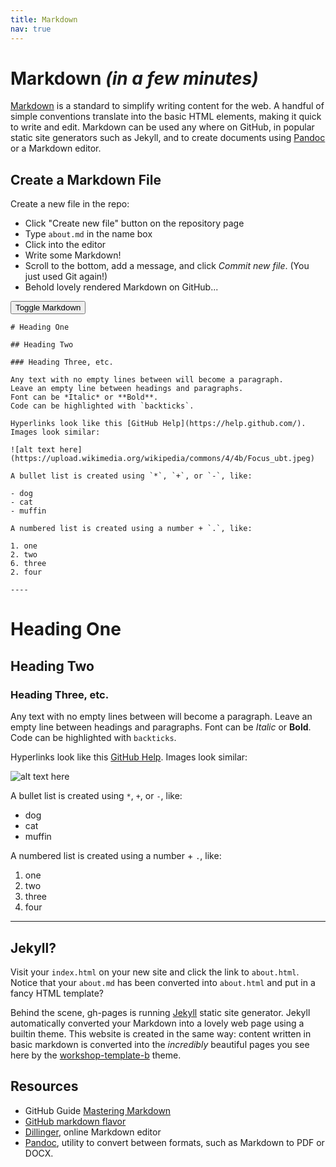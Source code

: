 ```yaml
---
title: Markdown
nav: true
---
```


# Markdown *(in a few minutes)*

[Markdown](https://daringfireball.net/projects/markdown/) is a standard to simplify writing content for the web.
A handful of simple conventions translate into the basic HTML elements, making it quick to write and edit. 
Markdown can be used any where on GitHub, in popular static site generators such as Jekyll, and to create documents using [Pandoc](https://pandoc.org/) or a Markdown editor.

## Create a Markdown File

Create a new file in the repo:

- Click "Create new file" button on the repository page
- Type `about.md` in the name box
- Click into the editor
- Write some Markdown!
- Scroll to the bottom, add a message, and click *Commit new file*. (You just used Git again!)
- Behold lovely rendered Markdown on GitHub...

<button id="toggle" class="btn btn-success m-3">Toggle Markdown</button>

<div class="border p-3 mb-3">
<div id="source" markdown="1">

```
# Heading One

## Heading Two

### Heading Three, etc.

Any text with no empty lines between will become a paragraph.
Leave an empty line between headings and paragraphs.
Font can be *Italic* or **Bold**.
Code can be highlighted with `backticks`.

Hyperlinks look like this [GitHub Help](https://help.github.com/).
Images look similar:

![alt text here](https://upload.wikimedia.org/wikipedia/commons/4/4b/Focus_ubt.jpeg)

A bullet list is created using `*`, `+`, or `-`, like:

- dog
- cat
- muffin

A numbered list is created using a number + `.`, like:

1. one
2. two
6. three
2. four

----

```
</div>

<div id="rendered" markdown="1">

# Heading One

## Heading Two

### Heading Three, etc.

Any text with no empty lines between will become a paragraph.
Leave an empty line between headings and paragraphs.
Font can be *Italic* or **Bold**.
Code can be highlighted with `backticks`.

Hyperlinks look like this [GitHub Help](https://help.github.com/).
Images look similar:

![alt text here](https://upload.wikimedia.org/wikipedia/commons/4/4b/Focus_ubt.jpeg)

A bullet list is created using `*`, `+`, or `-`, like:

- dog
- cat
- muffin

A numbered list is created using a number + `.`, like:

1. one
2. two
6. three
2. four

----
</div>
</div>

## Jekyll?

Visit your `index.html` on your new site and click the link to `about.html`. 
Notice that your `about.md` has been converted into `about.html` and put in a fancy HTML template?

Behind the scene, gh-pages is running [Jekyll](https://jekyllrb.com/) static site generator. 
Jekyll automatically converted your Markdown into a lovely web page using a builtin theme.
This website is created in the same way: content written in basic markdown is converted into the *incredibly* beautiful pages you see here by the [workshop-template-b](https://github.com/evanwill/workshop-template-b) theme.

## Resources

- GitHub Guide [Mastering Markdown](https://guides.github.com/features/mastering-markdown/)
- [GitHub markdown flavor](https://help.github.com/articles/basic-writing-and-formatting-syntax/) 
- [Dillinger](https://dillinger.io/), online Markdown editor
- [Pandoc](https://pandoc.org/), utility to convert between formats, such as Markdown to PDF or DOCX.

<script>
function markdownToggle() {
    document.getElementById("source").style.display = (document.getElementById("source").style.display === "none") ? "block" : "none";
    document.getElementById("rendered").style.display = (document.getElementById("rendered").style.display === "block") ? "none" : "block";
}
document.getElementById("rendered").style.display = "none";
document.getElementById("toggle").onclick = function () { markdownToggle(); };
</script>
